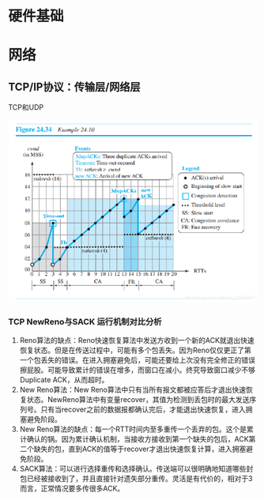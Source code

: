 # 硬件基础

# 网络

## TCP/IP协议：传输层/网络层

TCP和UDP

![](20201226110355802.png)

### TCP NewReno与SACK 运行机制对比分析
1. Reno算法的缺点：Reno快速恢复算法中发送方收到一个新的ACK就退出快速恢复状态。但是在传送过程中，可能有多个包丢失。因为Reno仅仅更正了第一个包丢失的错误。在进入拥塞避免后，可能还要给上次没有完全修正的错误擦屁股。可能导致累计的错误在增多，而窗口在减小。终究导致窗口减少不够Duplicate ACK，从而超时。
2. New Reno算法：New Reno算法中只有当所有报文都被应答后才退出快速恢复状态。NewReno算法中有变量recover，其值为检测到丢包时的最大发送序列号。只有当recover之前的数据报都确认完后，才能退出快速恢复，进入拥塞避免阶段。
3. New Reno算法的缺点：每一个RTT时间内至多重传一个丢弃的包。这个是累计确认的锅。因为累计确认机制，当接收方接收到第一个缺失的包后，ACK第二个缺失的包，直到ACK的值等于recover才退出快速恢复计算，进入拥塞避免阶段。
4. SACK算法：可以进行选择重传和选择确认。传送端可以很明确地知道哪些封包已经被接收到了，并且直接针对遗失部分重传。灵活是有代价的，相对于3而言，正常情况要多传很多ACK。
